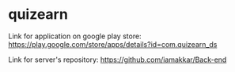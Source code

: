 # quizearn

Link for application on google play store: https://play.google.com/store/apps/details?id=com.quizearn_ds

Link for server's repository: https://github.com/iamakkar/Back-end
